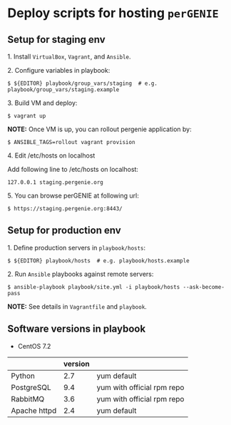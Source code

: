# Deploy scripts for hosting `perGENIE`


## Setup for staging env

1\. Install `VirtualBox`, `Vagrant`, and `Ansible`.

2\. Configure variables in playbook:

```
$ ${EDITOR} playbook/group_vars/staging  # e.g. playbook/group_vars/staging.example
```

3\. Build VM and deploy:

```
$ vagrant up
```

**NOTE:** Once VM is up, you can rollout pergenie application by:

```
$ ANSIBLE_TAGS=rollout vagrant provision
```

4\. Edit /etc/hosts on localhost

Add following line to /etc/hosts on localhost:

```
127.0.0.1 staging.pergenie.org
```

5\. You can browse perGENIE at following url:

```
$ https://staging.pergenie.org:8443/
```


## Setup for production env

1\. Define production servers in `playbook/hosts`:

```
$ ${EDITOR} playbook/hosts  # e.g. playbook/hosts.example
```

2\. Run `Ansible` playbooks against remote servers:

```
$ ansible-playbook playbook/site.yml -i playbook/hosts --ask-become-pass
```

**NOTE:** See details in `Vagrantfile` and `playbook`.


## Software versions in playbook

- CentOS 7.2

|                        | version          |                            |
|------------------------|------------------|----------------------------|
| Python                 | 2.7              | yum default                |
| PostgreSQL             | 9.4              | yum with official rpm repo |
| RabbitMQ               | 3.6              | yum with official rpm repo |
| Apache httpd           | 2.4              | yum default                |
